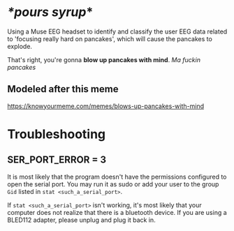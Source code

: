 # *\*pours syrup*\*
Using a Muse EEG headset to identify and classify the user EEG data related to 'focusing really hard on pancakes', which will cause the pancakes to explode. 

That's right, you're gonna __blow up pancakes with mind__. *Ma fuckin pancakes*

## Modeled after this meme
https://knowyourmeme.com/memes/blows-up-pancakes-with-mind




# Troubleshooting

## SER_PORT_ERROR = 3

It is most likely that the program doesn't have the permissions configured to open the serial port.
You may run it as sudo or add your user to the group `Gid` listed in `stat <such_a_serial_port>`.

If `stat <such_a_serial_port>` isn't working, it's most likely that your computer does not realize that there is a bluetooth device. If you are using a BLED112 adapter, please unplug and plug it back in.
